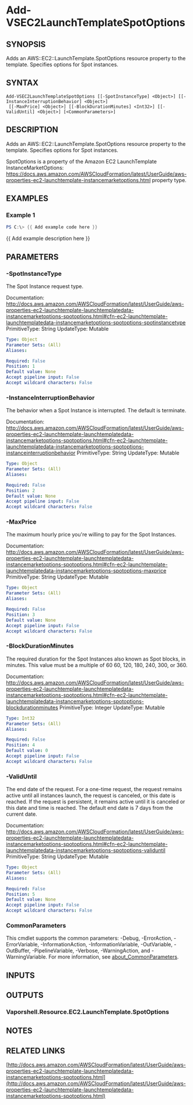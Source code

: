 # Add-VSEC2LaunchTemplateSpotOptions

## SYNOPSIS
Adds an AWS::EC2::LaunchTemplate.SpotOptions resource property to the template.
Specifies options for Spot instances.

## SYNTAX

```
Add-VSEC2LaunchTemplateSpotOptions [[-SpotInstanceType] <Object>] [[-InstanceInterruptionBehavior] <Object>]
 [[-MaxPrice] <Object>] [[-BlockDurationMinutes] <Int32>] [[-ValidUntil] <Object>] [<CommonParameters>]
```

## DESCRIPTION
Adds an AWS::EC2::LaunchTemplate.SpotOptions resource property to the template.
Specifies options for Spot instances.

SpotOptions is a property of the Amazon EC2 LaunchTemplate InstanceMarketOptions: https://docs.aws.amazon.com/AWSCloudFormation/latest/UserGuide/aws-properties-ec2-launchtemplate-instancemarketoptions.html property type.

## EXAMPLES

### Example 1
```powershell
PS C:\> {{ Add example code here }}
```

{{ Add example description here }}

## PARAMETERS

### -SpotInstanceType
The Spot Instance request type.

Documentation: http://docs.aws.amazon.com/AWSCloudFormation/latest/UserGuide/aws-properties-ec2-launchtemplate-launchtemplatedata-instancemarketoptions-spotoptions.html#cfn-ec2-launchtemplate-launchtemplatedata-instancemarketoptions-spotoptions-spotinstancetype
PrimitiveType: String
UpdateType: Mutable

```yaml
Type: Object
Parameter Sets: (All)
Aliases:

Required: False
Position: 1
Default value: None
Accept pipeline input: False
Accept wildcard characters: False
```

### -InstanceInterruptionBehavior
The behavior when a Spot Instance is interrupted.
The default is terminate.

Documentation: http://docs.aws.amazon.com/AWSCloudFormation/latest/UserGuide/aws-properties-ec2-launchtemplate-launchtemplatedata-instancemarketoptions-spotoptions.html#cfn-ec2-launchtemplate-launchtemplatedata-instancemarketoptions-spotoptions-instanceinterruptionbehavior
PrimitiveType: String
UpdateType: Mutable

```yaml
Type: Object
Parameter Sets: (All)
Aliases:

Required: False
Position: 2
Default value: None
Accept pipeline input: False
Accept wildcard characters: False
```

### -MaxPrice
The maximum hourly price you're willing to pay for the Spot Instances.

Documentation: http://docs.aws.amazon.com/AWSCloudFormation/latest/UserGuide/aws-properties-ec2-launchtemplate-launchtemplatedata-instancemarketoptions-spotoptions.html#cfn-ec2-launchtemplate-launchtemplatedata-instancemarketoptions-spotoptions-maxprice
PrimitiveType: String
UpdateType: Mutable

```yaml
Type: Object
Parameter Sets: (All)
Aliases:

Required: False
Position: 3
Default value: None
Accept pipeline input: False
Accept wildcard characters: False
```

### -BlockDurationMinutes
The required duration for the Spot Instances also known as Spot blocks, in minutes.
This value must be a multiple of 60 60, 120, 180, 240, 300, or 360.

Documentation: http://docs.aws.amazon.com/AWSCloudFormation/latest/UserGuide/aws-properties-ec2-launchtemplate-launchtemplatedata-instancemarketoptions-spotoptions.html#cfn-ec2-launchtemplate-launchtemplatedata-instancemarketoptions-spotoptions-blockdurationminutes
PrimitiveType: Integer
UpdateType: Mutable

```yaml
Type: Int32
Parameter Sets: (All)
Aliases:

Required: False
Position: 4
Default value: 0
Accept pipeline input: False
Accept wildcard characters: False
```

### -ValidUntil
The end date of the request.
For a one-time request, the request remains active until all instances launch, the request is canceled, or this date is reached.
If the request is persistent, it remains active until it is canceled or this date and time is reached.
The default end date is 7 days from the current date.

Documentation: http://docs.aws.amazon.com/AWSCloudFormation/latest/UserGuide/aws-properties-ec2-launchtemplate-launchtemplatedata-instancemarketoptions-spotoptions.html#cfn-ec2-launchtemplate-launchtemplatedata-instancemarketoptions-spotoptions-validuntil
PrimitiveType: String
UpdateType: Mutable

```yaml
Type: Object
Parameter Sets: (All)
Aliases:

Required: False
Position: 5
Default value: None
Accept pipeline input: False
Accept wildcard characters: False
```

### CommonParameters
This cmdlet supports the common parameters: -Debug, -ErrorAction, -ErrorVariable, -InformationAction, -InformationVariable, -OutVariable, -OutBuffer, -PipelineVariable, -Verbose, -WarningAction, and -WarningVariable. For more information, see [about_CommonParameters](http://go.microsoft.com/fwlink/?LinkID=113216).

## INPUTS

## OUTPUTS

### Vaporshell.Resource.EC2.LaunchTemplate.SpotOptions
## NOTES

## RELATED LINKS

[http://docs.aws.amazon.com/AWSCloudFormation/latest/UserGuide/aws-properties-ec2-launchtemplate-launchtemplatedata-instancemarketoptions-spotoptions.html](http://docs.aws.amazon.com/AWSCloudFormation/latest/UserGuide/aws-properties-ec2-launchtemplate-launchtemplatedata-instancemarketoptions-spotoptions.html)


